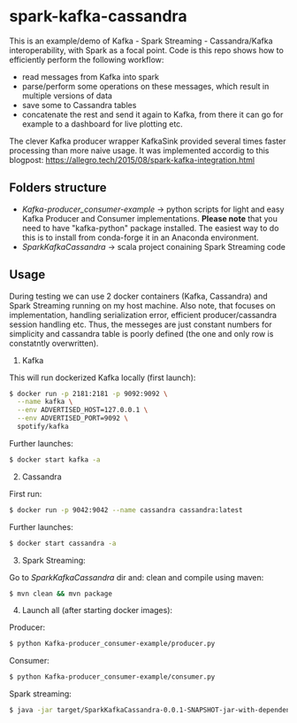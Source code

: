 # spark-kafka-cassandra
This is an example/demo of Kafka - Spark Streaming - Cassandra/Kafka interoperability, with Spark as a focal point.
Code is this repo shows how to efficiently perform the following workflow:
* read messages from Kafka into spark
* parse/perform some operations on these messages, which result in multiple versions of data
* save some to Cassandra tables
* concatenate the rest and send it again to Kafka, from there it can go for example to a dashboard for live plotting etc.


The clever Kafka producer wrapper KafkaSink provided several times faster processing than more naive usage. It was implemented accordig to this blogpost: https://allegro.tech/2015/08/spark-kafka-integration.html

## Folders structure
* *Kafka-producer_consumer-example* -> python scripts for light and easy Kafka Producer and Consumer implementations.
  **Please note** that you need to have "kafka-python" package installed. The easiest way to do this is to install from conda-forge it in an Anaconda environment.
* *SparkKafkaCassandra* -> scala project conaining Spark Streaming code

## Usage
During testing we can use 2 docker containers (Kafka, Cassandra) and Spark Streaming running on my host machine.
Also note, that focuses on implementation, handling serialization error, efficient producer/cassandra session handling etc. Thus, the messeges are just constant numbers for simplicity and cassandra table is poorly defined (the one and only row is constatntly overwritten).

1. Kafka

  This will run dockerized Kafka locally (first launch):
  ```bash
  $ docker run -p 2181:2181 -p 9092:9092 \
    --name kafka \
    --env ADVERTISED_HOST=127.0.0.1 \
    --env ADVERTISED_PORT=9092 \
    spotify/kafka
  ```
  Further launches:
  ```bash
  $ docker start kafka -a
  ```
2. Cassandra

  First run:
  ```bash
  $ docker run -p 9042:9042 --name cassandra cassandra:latest
  ```
  Further launches:
  ```bash
  $ docker start cassandra -a
  ```
3. Spark Streaming:

  Go to *SparkKafkaCassandra* dir and:
  clean and compile using maven:
  ```bash
  $ mvn clean && mvn package
  ```
4. Launch all (after starting docker images):

  Producer:
  ```bash
  $ python Kafka-producer_consumer-example/producer.py
  ```
  Consumer:
  ```bash
  $ python Kafka-producer_consumer-example/consumer.py
  ```
  Spark streaming:
  ```bash
  $ java -jar target/SparkKafkaCassandra-0.0.1-SNAPSHOT-jar-with-dependencies.jar
  ```
